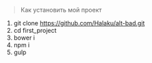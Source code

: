 > Как установить мой проект

1. git clone https://github.com/Halaku/alt-bad.git
2. cd first_project
3. bower i
4. npm i
5. gulp
